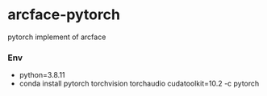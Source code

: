 # arcface-pytorch
pytorch implement of arcface 

### Env
- python=3.8.11
- conda install pytorch torchvision torchaudio cudatoolkit=10.2 -c pytorch

